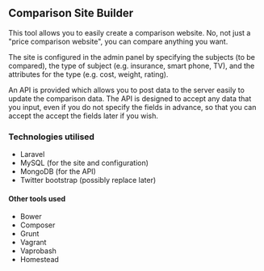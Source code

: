 ## Comparison Site Builder

This tool allows you to easily create a comparison website. No, not just a "price comparison website", you can compare anything you want.

 The site is configured in the admin panel by specifying the subjects (to be compared), the type of subject (e.g. insurance, smart phone, TV), and the attributes for the type (e.g. cost, weight, rating).

An API is provided which allows you to post data to the server easily to update the comparison data.
The API is designed to accept any data that you input, even if you do not specify the fields in advance, so that you can accept the accept the fields later if you wish.

### Technologies utilised

* Laravel
* MySQL (for the site and configuration)
* MongoDB (for the API)
* Twitter bootstrap (possibly replace later)

#### Other tools used

* Bower
* Composer
* Grunt
* Vagrant
* Vaprobash
* Homestead